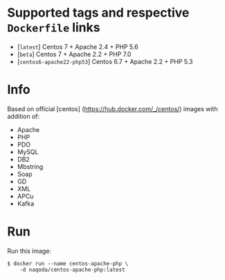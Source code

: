 # Supported tags and respective `Dockerfile` links

-	[`latest`] Centos 7 + Apache 2.4 + PHP 5.6
-   [`beta`] Centos 7 + Apache 2.2 + PHP 7.0
-   [`centos6-apache22-php53`] Centos 6.7 + Apache 2.2 + PHP 5.3

# Info
Based on official [centos] (https://hub.docker.com/_/centos/) images with addition of:

- Apache
- PHP
- PDO
- MySQL
- DB2
- Mbstring
- Soap
- GD
- XML
- APCu
- Kafka

# Run
Run this image:

```console
$ docker run --name centos-apache-php \
	-d naqoda/centos-apache-php:latest
```